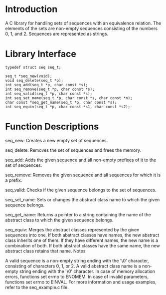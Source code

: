 # Introduction
A C library for handling sets of sequences with an equivalence relation. The elements of the sets are non-empty sequences consisting of the numbers 0, 1, and 2. Sequences are represented as strings.

# Library Interface
```
typedef struct seq seq_t;

seq_t *seq_new(void);
void seq_delete(seq_t *p);
int seq_add(seq_t *p, char const *s);
int seq_remove(seq_t *p, char const *s);
int seq_valid(seq_t *p, char const *s);
int seq_set_name(seq_t *p, char const *s, char const *n);
char const *seq_get_name(seq_t *p, char const *s);
int seq_equiv(seq_t *p, char const *s1, char const *s2);
```
# Function Descriptions
seq_new: Creates a new empty set of sequences.

seq_delete: Removes the set of sequences and frees the memory.

seq_add: Adds the given sequence and all non-empty prefixes of it to the set of sequences.

seq_remove: Removes the given sequence and all sequences for which it is a prefix.

seq_valid: Checks if the given sequence belongs to the set of sequences.

seq_set_name: Sets or changes the abstract class name to which the given sequence belongs.

seq_get_name: Returns a pointer to a string containing the name of the abstract class to which the given sequence belongs.

seq_equiv: Merges the abstract classes represented by the given sequences into one. If both abstract classes have names, the new abstract class inherits one of them. If they have different names, the new name is a combination of both. If both abstract classes have the same name, the new abstract class retains that name.
Notes

A valid sequence is a non-empty string ending with the '\0' character, consisting of characters 0, 1, or 2.
A valid abstract class name is a non-empty string ending with the '\0' character.
In case of memory allocation errors, functions set errno to ENOMEM.
In case of invalid parameters, functions set errno to EINVAL.
For more information and usage examples, refer to the seq_example.c file.
